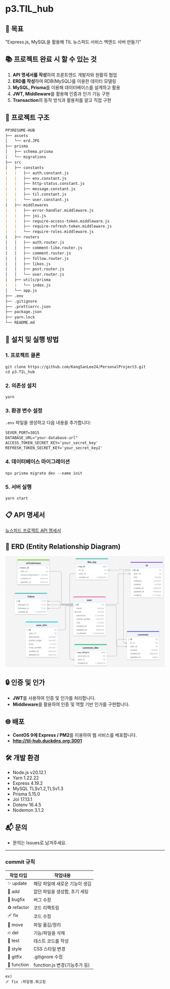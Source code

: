 # p3.TIL_hub

## 🏁 목표

"Express.js, MySQL을 활용해 TIL 뉴스피드 서비스 백엔드 서버 만들기"


## 📚 프로젝트 완료 시 할 수 있는 것

1. **API 명세서를 작성**하여 프론트엔드 개발자와 원활히 협업
2. **ERD를 작성**하여 RDB(MySQL)를 이용한 데이터 모델링
3. **MySQL, Prisma**를 이용해 데이터베이스를 설계하고 활용
4. **JWT, Middleware**를 활용해 인증과 인가 기능 구현
5. **Transaction**의 동작 방식과 활용처를 알고 직접 구현


## 📂 프로젝트 구조 

```markdown
PP3RESUME-HUB
├── assets
│   └── erd.JPG
├── prisma
│   ├── schema.prisma
│   └── migrations
├── src
│   ├── constants
|   |   ├── auth.constant.js
|   |   ├── env.constant.js
|   |   ├── http-status.constant.js
|   |   ├── message.constant.js
|   |   ├── til.constant.js
|   |   └── user.constant.js
│   ├── middlewares
|   |   ├── error-handler.middleware.js
|   |   ├── joi.js
|   |   ├── require-access-token.middleware.js
|   |   ├── require-refresh-token.middleware.js
|   |   └── require-roles.middleware.js
│   ├── routers
│   │   ├── auth.router.js
│   │   ├── comment-like.router.js
│   │   ├── comment.router.js
│   │   ├── follow.router.js
│   │   ├── likes.js
│   │   ├── post.router.js
│   │   └── user.router.js
│   ├── utils/prisma
|   |   └── index.js
│   └── app.js
├── .env
├── .gitignore
├── .prettierrc.json
├── package.json
├── yarn.lock
└── README.md
```

## 🚀 설치 및 실행 방법

### 1. 프로젝트 클론

```
git clone https://github.com/KangSanLee24/PersonalProject3.git
cd p3.TIL_hub
```

### 2. 의존성 설치
```
yarn
```
### 3. 환경 변수 설정

`.env` 파일을 생성하고 다음 내용을 추가합니다:

```env
SEVER_PORT=3015
DATABASE_URL="your-database-url"
ACCESS_TOKEN_SECRET_KEY='your_secret_key'
REFRESH_TOKEN_SECRET_KEY='your_secret_key2'
```

### 4. 데이터베이스 마이그레이션

```
npx prisma migrate dev --name init
```

### 5. 서버 실행

```
yarn start 
```


## 📋 API 명세서

[뉴스피드 프로젝트 API 명세서](https://www.notion.so/teamsparta/TIL-0652345e84e94005abf59f2ac845fb88)

## 📑 ERD (Entity Relationship Diagram)

![ERD](./assets/ERD.JPG)

## 🔒 인증 및 인가

- **JWT**를 사용하여 인증 및 인가를 처리합니다.
- **Middleware**를 활용하여 인증 및 역할 기반 인가를 구현합니다.

## 🌐 배포

- **CentOS 9에 Express / PM2**를 이용하여 웹 서비스를 베포합니다.
- **http://til-hub.duckdns.org:3001**

## 🛠 개발 환경

- Node.js v20.12.1
- Yarn 1.22.22
- Express 4.19.2
- MySQL TLSv1.2,TLSv1.3
- Prisma 5.15.0
- Joi 17.13.1
- Dotenv 16.4.5
- Nodemon 3.1.2

## 📬 문의

- 문의는 Issues로 남겨주세요.

---------------------------

### commit 규칙

| 작업 타입   | 작업내용                       |
| ----------- | ------------------------------ |
| ✨ update   | 해당 파일에 새로운 기능이 생김 |
| 🎉 add      | 없던 파일을 생성함, 초기 세팅  |
| 🐛 bugfix   | 버그 수정                      |
| ♻️ refactor | 코드 리팩토링                  |
| 🩹 fix      | 코드 수정                      |
| 🚚 move     | 파일 옮김/정리                 |
| 🔥 del      | 기능/파일을 삭제               |
| 🍻 test     | 테스트 코드를 작성             |
| 💄 style    | CSS 스타일 변경                |
| 🙈 gitfix   | .gitignore 수정                |
| 🔨 function | function.js 변경(기능추가 등)  |


```
ex)
🩹 fix :파일명.뭐고침
```